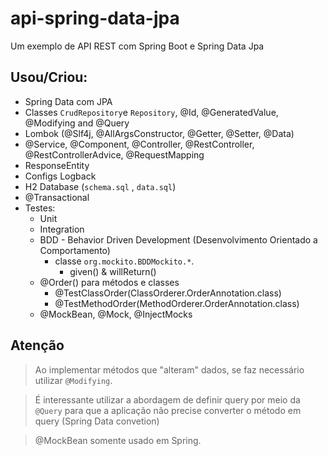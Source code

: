 # api-spring-data-jpa

Um exemplo de API REST com Spring Boot e Spring Data Jpa

## Usou/Criou:
- Spring Data com JPA
- Classes `CrudRepository`e `Repository`, @Id, @GeneratedValue, @Modifying and @Query
- Lombok (@Slf4j, @AllArgsConstructor, @Getter, @Setter, @Data)
- @Service, @Component, @Controller, @RestController, @RestControllerAdvice, @RequestMapping
- ResponseEntity
- Configs Logback
- H2 Database (`schema.sql` , `data.sql`)
- @Transactional
- Testes:
  - Unit
  - Integration
  - BDD - Behavior Driven Development (Desenvolvimento Orientado a Comportamento)
    - classe `org.mockito.BDDMockito.*`.
      - given() & willReturn()  
  - @Order() para métodos e classes
    - @TestClassOrder(ClassOrderer.OrderAnnotation.class)
    - @TestMethodOrder(MethodOrderer.OrderAnnotation.class)
  - @MockBean, @Mock, @InjectMocks

## Atenção
> Ao implementar métodos que "alteram" dados, se faz necessário utilizar `@Modifying`.

> É interessante utilizar a abordagem de definir query por meio da `@Query` para que a aplicação não precise converter o método em query (Spring Data convetion)

> @MockBean somente usado em Spring.
